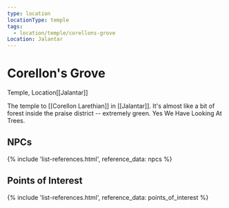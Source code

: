 ```yaml
---
type: location
locationType: temple
tags:
  - location/temple/corellons-grove
Location: Jalantar
---
```


# Corellon's Grove
Temple, <span class="dataview inline-field"><span class="inline-field-key">Location</span><span class="inline-field-value">[[Jalantar]]</span></span>

The temple to [[Corellon Larethian]] in [[Jalantar]]. It's almost like a bit of forest inside the praise district -- extremely green. Yes We Have Looking At Trees. 

## NPCs
{% include 'list-references.html', reference_data: npcs %}

## Points of Interest
{% include 'list-references.html', reference_data: points_of_interest %}

